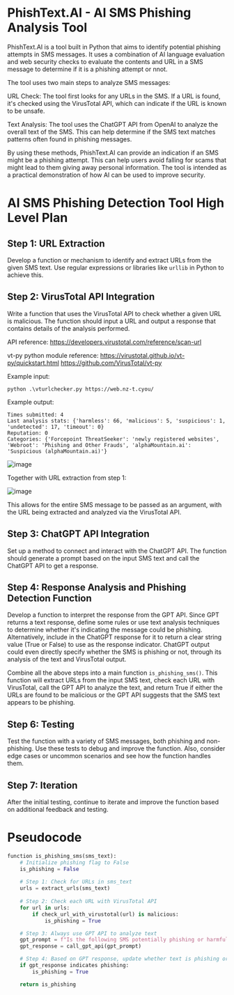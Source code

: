 # PhishText.AI - AI SMS Phishing Analysis Tool

PhishText.AI is a tool built in Python that aims to identify potential phishing attempts in SMS messages. It uses a combination of AI language evaluation and web security checks to evaluate the contents and URL in a SMS message to determine if it is a phishing attempt or nnot.

The tool uses two main steps to analyze SMS messages:

URL Check: The tool first looks for any URLs in the SMS. If a URL is found, it's checked using the VirusTotal API, which can indicate if the URL is known to be unsafe.

Text Analysis: The tool uses the ChatGPT API from OpenAI to analyze the overall text of the SMS. This can help determine if the SMS text matches patterns often found in phishing messages.

By using these methods, PhishText.AI can provide an indication if an SMS might be a phishing attempt. This can help users avoid falling for scams that might lead to them giving away personal information. The tool is intended as a practical demonstration of how AI can be used to improve security.

# AI SMS Phishing Detection Tool High Level Plan

## Step 1: URL Extraction
Develop a function or mechanism to identify and extract URLs from the given SMS text. Use regular expressions or libraries like `urllib` in Python to achieve this.

## Step 2: VirusTotal API Integration
Write a function that uses the VirusTotal API to check whether a given URL is malicious. The function should input a URL and output a response that contains details of the analysis performed.

API reference:
https://developers.virustotal.com/reference/scan-url

vt-py python module reference:
https://virustotal.github.io/vt-py/quickstart.html
https://github.com/VirusTotal/vt-py

Example input:

```
python .\vturlchecker.py https://web.nz-t.cyou/
```

Example output:

```
Times submitted: 4
Last analysis stats: {'harmless': 66, 'malicious': 5, 'suspicious': 1, 'undetected': 17, 'timeout': 0}
Reputation: 0
Categories: {'Forcepoint ThreatSeeker': 'newly registered websites', 'Webroot': 'Phishing and Other Frauds', 'alphaMountain.ai': 'Suspicious (alphaMountain.ai)'}
```

![image](https://github.com/DCKento/PhishText.AI/assets/20635370/0b6ac1fe-833f-4ef7-9334-7ad3e3f17cd8)

Together with URL extraction from step 1:

![image](https://github.com/DCKento/PhishText.AI/assets/20635370/54a5af24-7dd0-474e-add7-5bc21d8cfb89)

This allows for the entire SMS message to be passed as an argument, with the URL being extracted and analyzed via the VirusTotal API.

## Step 3: ChatGPT API Integration
Set up a method to connect and interact with the ChatGPT API. The function should generate a prompt based on the input SMS text and call the ChatGPT API to get a response.

## Step 4: Response Analysis and Phishing Detection Function
Develop a function to interpret the response from the GPT API. Since GPT returns a text response,  define some rules or use text analysis techniques to determine whether it's indicating the message could be phishing. Alternatively, include in the ChatGPT response for it to return a clear string value (True or False) to use as the response indicator. ChatGPT output could even directly specify whether the SMS is phishing or not, through its analysis of the text and VirusTotal output.

Combine all the above steps into a main function `is_phishing_sms()`. This function will extract URLs from the input SMS text, check each URL with VirusTotal, call the GPT API to analyze the text, and return True if either the URLs are found to be malicious or the GPT API suggests that the SMS text appears to be phishing.

## Step 6: Testing
Test the function with a variety of SMS messages, both phishing and non-phishing. Use these tests to debug and improve the function. Also, consider edge cases or uncommon scenarios and see how the function handles them.

## Step 7: Iteration
After the initial testing, continue to iterate and improve the function based on additional feedback and testing.

# Pseudocode

```python
function is_phishing_sms(sms_text):
    # Initialize phishing flag to False
    is_phishing = False
    
    # Step 1: Check for URLs in sms_text
    urls = extract_urls(sms_text)
    
    # Step 2: Check each URL with VirusTotal API
    for url in urls:
        if check_url_with_virustotal(url) is malicious:
            is_phishing = True

    # Step 3: Always use GPT API to analyze text
    gpt_prompt = f"Is the following SMS potentially phishing or harmful: '{sms_text}'?"
    gpt_response = call_gpt_api(gpt_prompt)

    # Step 4: Based on GPT response, update whether text is phishing or not
    if gpt_response indicates phishing:
        is_phishing = True

    return is_phishing
```
